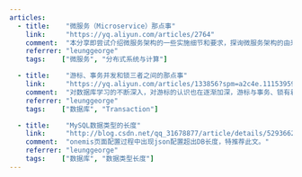 ```yaml
---
articles:
  - title:    "微服务（Microservice）那点事"
    link:     "https://yq.aliyun.com/articles/2764"
    comment:  "本分享即尝试介绍微服务架构的一些实施细节和要求，探询微服务架构的由来，并最终提供我们团队内部的一些实践总结，希望对大家有帮助。"
    referrer: "leunggeorge"
    tags:    ["微服务", "分布式系统与计算"]

  - title:    "游标、事务并发和锁三者之间的那点事"
    link:     "https://yq.aliyun.com/articles/133856?spm=a2c4e.11153959.blogcont2764.32.fd5b2766H6IAfD"
    comment:  "对数据库学习的不断深入，对游标的认识也在逐渐加深，游标与事务、锁有着密不可分的关系。 无论是事务、锁还是游标相对于数据库来说最主要目的是保证数据的完整性。对事务并发、锁定的深入学习才能更加完善对游标的理解。"
    referrer: "leunggeorge"
    tags:    ["数据库", "Transaction"]

  - title:    "MySQL数据类型的长度"
    link:     "http://blog.csdn.net/qq_31678877/article/details/52936625"
    comment:  "onemis页面配置过程中出现json配置超出DB长度，特推荐此文。"
    referrer: "leunggeorge"
    tags:    ["数据库", "数据类型长度"]
---
```

